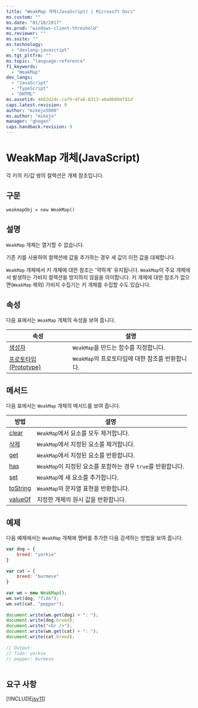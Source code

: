 ```yaml
---
title: "WeakMap 개체(JavaScript) | Microsoft Docs"
ms.custom: ""
ms.date: "01/18/2017"
ms.prod: "windows-client-threshold"
ms.reviewer: ""
ms.suite: ""
ms.technology: 
  - "devlang-javascript"
ms.tgt_pltfrm: ""
ms.topic: "language-reference"
f1_keywords: 
  - "WeakMap"
dev_langs: 
  - "JavaScript"
  - "TypeScript"
  - "DHTML"
ms.assetid: 4682d2dc-caf9-4fa8-8313-a0a0b804fd1d
caps.latest.revision: 9
author: "mikejo5000"
ms.author: "mikejo"
manager: "ghogen"
caps.handback.revision: 9
---
```

# WeakMap 개체(JavaScript)
각 키의 키\/값 쌍의 컬렉션은 개체 참조입니다.  
  
## 구문  
  
```  
weakmapObj = new WeakMap()  
```  
  
## 설명  
 `WeakMap` 개체는 열거할 수 없습니다.  
  
 기존 키를 사용하여 컬렉션에 값을 추가하는 경우 새 값이 이전 값을 대체합니다.  
  
 `WeakMap` 개체에서 키 개체에 대한 참조는 '약하게' 유지됩니다.  `WeakMap`이 주요 개체에서 발생하는 가비지 컬렉션을 방지하지 않음을 의미합니다.  키 개체에 대한 참조가 없으면\(`WeakMap` 제외\) 가비지 수집기는 키 개체를 수집할 수도 있습니다.  
  
## 속성  
 다음 표에서는 `WeakMap` 개체의 속성을 보여 줍니다.  
  
|속성|설명|  
|--------|--------|  
|[생성자](../../javascript/reference/constructor-property-weakmap.md)|`WeakMap`을 만드는 함수를 지정합니다.|  
|[프로토타입\(Prototype\)](../../javascript/reference/prototype-property-weakmap.md)|`WeakMap`의 프로토타입에 대한 참조를 반환합니다.|  
  
## 메서드  
 다음 표에서는 `WeakMap` 개체의 메서드를 보여 줍니다.  
  
|방법|설명|  
|--------|--------|  
|[clear](../../javascript/reference/clear-method-weakmap-javascript.md)|`WeakMap`에서 요소를 모두 제거합니다.|  
|[삭제](../../javascript/reference/delete-method-weakmap-javascript.md)|`WeakMap`에서 지정된 요소를 제거합니다.|  
|[get](../../javascript/reference/get-method-weakmap-javascript.md)|`WeakMap`에서 지정된 요소를 반환합니다.|  
|[has](../../javascript/reference/has-method-weakmap-javascript.md)|`WeakMap`이 지정된 요소를 포함하는 경우 `true`를 반환합니다.|  
|[set](../../javascript/reference/set-method-weakmap-javascript.md)|`WeakMap`에 새 요소를 추가합니다.|  
|[toString](../../javascript/reference/tostring-method-weakmap-javascript.md)|`WeakMap`의 문자열 표현을 반환합니다.|  
|[valueOf](../../javascript/reference/valueof-method-weakmap-javascript.md)|지정한 개체의 원시 값을 반환합니다.|  
  
## 예제  
 다음 예제에서는 `WeakMap` 개체에 멤버를 추가한 다음 검색하는 방법을 보여 줍니다.  
  
```javascript  
var dog = {  
    breed: "yorkie"  
}  
  
var cat = {  
    breed: "burmese"  
}  
  
var wm = new WeakMap();  
wm.set(dog, "fido");  
wm.set(cat, "pepper");  
  
document.write(wm.get(dog) + ": ");  
document.write(dog.breed);  
document.write("<br />");  
document.write(wm.get(cat) + ": ");  
document.write(cat.breed);  
  
// Output:  
// fido: yorkie  
// pepper: burmese  
  
```  
  
## 요구 사항  
 [!INCLUDE[jsv11](../../javascript/reference/includes/jsv11-md.md)]